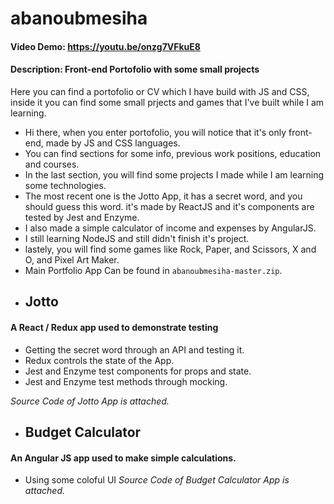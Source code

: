 # abanoubmesiha

#### Video Demo: https://youtu.be/onzg7VFkuE8
#### Description: Front-end Portofolio with some small projects

Here you can find a portofolio or CV which I have build with JS and CSS,
inside it you can find some small prjects and games that I've built while I am learning.

- Hi there, when you enter portofolio, you will notice that it's only front-end, made by JS and CSS languages.
- You can find sections for some info, previous work positions, education and courses.
- In the last section, you will find some projects I made while I am learning some technologies.
- The most recent one is the Jotto App, it has a secret word, and you should guess this word.
it's made by ReactJS and it's components are tested by Jest and Enzyme.
- I also made a simple calculator of income and expenses by AngularJS.
- I still learning NodeJS and still didn't finish it's project.
- lastely, you will find some games like Rock, Paper, and Scissors, X and O, and Pixel Art Maker.
- Main Portfolio App Can be found in `abanoubmesiha-master.zip`.
* ## Jotto
#### A React / Redux app used to demonstrate testing
- Getting the secret word through an API and testing it.
- Redux controls the state of the App.
- Jest and Enzyme test components for props and state.
- Jest and Enzyme test methods through mocking.

_Source Code of Jotto App is attached._

* ## Budget Calculator
#### An Angular JS app used to make simple calculations.
- Using some coloful UI
_Source Code of Budget Calculator App is attached._
